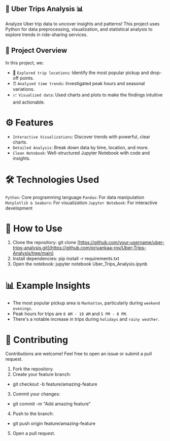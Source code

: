 ## 🚗 Uber Trips Analysis 📊
Analyze Uber trip data to uncover insights and patterns! This project uses Python for data preprocessing, visualization, and statistical analysis to explore trends in ride-sharing services.

## 📝 Project Overview

In this project, we:
- 📍 `Explored trip locations`: Identify the most popular pickup and drop-off points.
- ⏰ `Analyzed time trends`: Investigated peak hours and seasonal variations.
- 📈 `Visualized data`: Used charts and plots to make the findings intuitive and actionable.

# ⚙️ Features
- `Interactive Visualizations`: Discover trends with powerful, clear charts.
- `Detailed Analysis`: Break down data by time, location, and more.
- `Clean Notebook`: Well-structured Jupyter Notebook with code and insights.

# 🛠️ Technologies Used
`Python`: Core programming language
`Pandas`: For data manipulation
`Matplotlib & Seaborn`: For visualization
`Jupyter Notebook`: For interactive development

# 🚀 How to Use
1. Clone the repository:
git clone [https://github.com/your-username/uber-trips-analysis.git](https://github.com/priyankaa-roy/Uber-Trips-Analysis/tree/main)
2. Install dependencies:
pip install -r requirements.txt
3. Open the notebook:
jupyter notebook Uber_Trips_Analysis.ipynb

# 📊 Example Insights
- The most popular pickup area is `Manhattan`, particularly during `weekend evenings`.
- Peak hours for trips are `8 AM - 10 AM` and `5 PM - 8 PM`.
- There's a notable increase in trips during `holidays` and `rainy weather`.

# 🤝 Contributing

Contributions are welcome! Feel free to open an issue or submit a pull request.
1. Fork the repository.
2. Create your feature branch:
- git checkout -b feature/amazing-feature
3. Commit your changes:
- git commit -m "Add amazing feature"
4. Push to the branch:
- git push origin feature/amazing-feature
5. Open a pull request.
